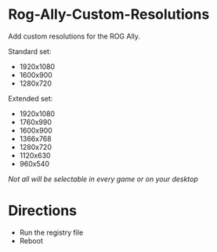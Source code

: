 # Rog-Ally-Custom-Resolutions

Add custom resolutions for the ROG Ally.

Standard set:
- 1920x1080
- 1600x900
- 1280x720

Extended set:
- 1920x1080
- 1760x990
- 1600x900
- 1366x768
- 1280x720
- 1120x630
- 960x540

_Not all will be selectable in every game or on your desktop_

# Directions
* Run the registry file
* Reboot
